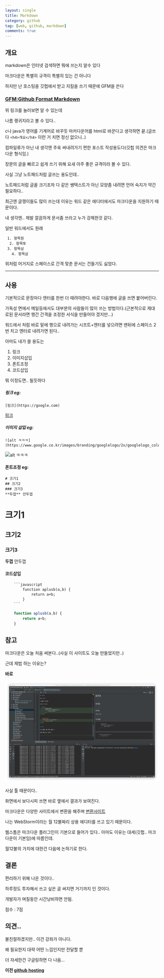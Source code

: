 ```yaml
---
layout: single
title: Markdown
category: github
tag: [web, github, markdown]
comments: true
---
```


## 개요

markdown은 인터넷 검색하면 뭐에 쓰는지 알수 있다

마크다운은 특별히 규격이 특별히 있는 건 아니다

하지만 난 호스팅을 깃헙에서 받고 지킬을 쓰기 때문에 GFM을 쓴다

### [GFM:Github Format Markdown](https://help.github.com/categories/writing-on-github/)

위 링크를 눌러보면 알 수 있는데

나름 랭귀지라고 볼 수 있다..

c나 java가 영어를 기계어로 바꾸듯 마커다운어를 html로 바꾼다고 생각하면 끝.(글쓰다 ```<h4>개요</h4>``` 이런 거 치면 정신 없으니..)

컴파일류가 아닌 내 생각엔 주욱 써내려가기 편한 포스트 작성용도다(깃헙 의견은 마크다운 형식임.)

장문의 글을 빠르고 쉽게 쓰기 위해 요새 아주 좋은 규격이라 볼 수 있다.

사실 그냥 노트패드처럼 글쓰는 용도인데..

노트패드처럼 글꼴 크기조차 다 같은 쌩텍스트가 아닌 모양좀 내려면 언어 숙지가 약간 필요하다..

최근엔 글쟁이들도 많이 쓰는데 이유는 워드 같은 에디터에서도 마크다운을 지원하기 때문이다.

내 생각엔.. 제발 깔끔하게 문서좀 쓰라고 누가 강제한것 같다.

일반 워드에서도 원래 

```text
 1. 항목원
  2. 항목투
 3. 항목삼
   4. 항목삼
```

위처럼 어거지로 스페이스로 간격 맞춘 문서는 건들기도 싫었다.

--- 

## 사용

기본적으로 문장마다 엔터를 한번 더 때려야한다. 바로 다음행에 글을 쓰면 붙어버린다.

가독성 면에서 메일등에서도 대부분의 사람들이 많이 쓰는 방법이다.(근본적으로 제대로된 문서라면 행간 간격을 조정한 서식을 만들어야 겠지만...)

워드에서 처럼 바로 밑에 행으로 내려가는 시프트+엔터를 넣으려면 맨뒤에 스페이스 2번 치고 엔터로 내려가면 된다..

아마도 내가 쓸 용도는 

1. 링크
2. 이미지삽입
3. 폰트조정
4. 코드삽입

뭐 이정도면.. 될듯하다

##### 링크 eg:

```text
[링크](https://google.com)
```
[링크](https://google.com)

##### 이미지 삽입 eg:
```text
![alt ㅋㅋㅋ](https://www.google.co.kr/images/branding/googlelogo/2x/googlelogo_color_120x44dp.png)
```
![alt ㅋㅋㅋ](https://www.google.co.kr/images/branding/googlelogo/2x/googlelogo_color_120x44dp.png)

#### 폰트조정 eg:
```text
# 크기1
## 크기2
### 크기3
**두껍** 안두껍
```

# 크기1

## 크기2

### 크기3

**두껍** 안두껍

#### 코드삽입

```text
    ```javascript
        function aplusb(a,b) {
            return a+b;      
        }
    ```
```

```javascript
    function aplusb(a,b) {
        return a+b;      
    }
```

## 참고

마크다운은 오늘 처음 써본다..(사실 이 사이트도 오늘 만들었지만..)

근데 제법 하는 이유는?

**바로**

![alt 툴](/images/markdown/1.png)

사실 툴 때문이다..

화면에서 보다시피 쓰면 바로 옆에서 결과가 보여진다.

마크다운은 다양한 사이트에서 변환을 해주며 [변환사이트](https://stackedit.io/editor)

나는 WebStorm이라는 월 12불짜리 상용 에디터를 쓰고 있기 때문이다.

웹스톰은 마크다운 플러그인이 기본으로 들어가 있다.. 아마도 이유는 대세(깃헙.. 마크다운이 기본임)에 따름인데.

월12불의 가치에 대한건 다음에 논하기로 한다.

## 결론

편리하기 위해 나온 것이다..

하루정도 투자해서 쓰고 싶은 글 써지면 거기까지 인 것이다.

개발자가 며칠동안 시간낭비하면 안됨.

점수 : 7점

## 의견..

불친절하겠지만.. 이건 강좌가 아니다.

왜 필요한지 대략 어떤 느낌인지만 전달할 뿐
 
더 자세한건 구글링하면 다 나옴...


    
**이전 [github hosting](/github-hosting/)**